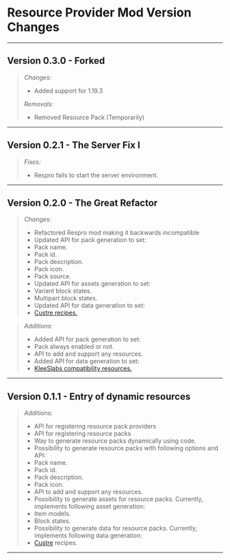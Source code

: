 # Resource Provider Mod Version Changes

---

## Version 0.3.0 - Forked

> *Changes:*
> * Added support for 1.19.3
> 
> *Removals:*
> * Removed Resource Pack (Temporarily)

---

## Version 0.2.1 - The Server Fix I

> *Fixes:*
> * Respro fails to start the server environment.

---

## Version 0.2.0 - The Great Refactor

> *Changes:*
> * Refactored Respro mod making it backwards incompatible
> * Updated API for pack generation to set:
>  * Pack name.
>  * Pack id.
>  * Pack description.
>  * Pack icon.
>  * Pack source.
> * Updated API for assets generation to set:
>  * Variant block states.
>  * Multipart block states.
> * Updated API for data generation to set:
>  * [Custre recipes.](https://www.curseforge.com/minecraft/mc-mods/custre) 

> *Additions:*
> * Added API for pack generation to set:
>  * Pack always enabled or not.
>  * API to add and support any resources.
> * Added API for data generation to set:
>  * [KleeSlabs compatibility resources.](https://www.curseforge.com/minecraft/mc-mods/kleeslabs)

---

## Version 0.1.1 - Entry of dynamic resources

> *Additions:*
> * API for registering resource pack providers
> * API for registering resource packs
> * Way to generate resource packs dynamically using code.
> * Possibility to generate resource packs with following 
options and API:
>  * Pack name.
>  * Pack id.
>  * Pack description.
>  * Pack icon.
>  * API to add and support any resources.
> * Possibility to generate assets for resource packs. Currently,
implements following asset generation:
>  * Item models.
>  * Block states.
> * Possibility to generate data for resource packs. Currently,
implements following data generation:
>  * [Custre](https://github.com/CebbysMods/custre-mod) recipes.

---
